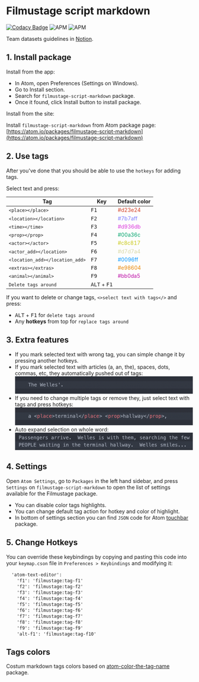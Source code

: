 # Filmustage script markdown
[![Codacy Badge](https://api.codacy.com/project/badge/Grade/277c5eb1aa1f497ca2878b697d682242)](https://www.codacy.com/app/filmustage/filmustage_script_markdown?utm_source=github.com&amp;utm_medium=referral&amp;utm_content=filmustage/filmustage_script_markdown&amp;utm_campaign=Badge_Grade)
![APM](https://img.shields.io/apm/v/filmustage-script-markdown.svg)
![APM](https://img.shields.io/apm/l/filmustage-script-markdown.svg)

Team datasets guidelines in [Notion](https://www.notion.so/filmustage/Datasets-Guidelines-5445b5559c8948d59e30b44b531f0dc4).

## 1. Install package
Install from the app:
-   In Atom, open Preferences (Settings on Windows).
-   Go to Install section.
-   Search for `filmustage-script-markdown` package.
-   Once it found, click Install button to install package.

Install from the site:

Install `filmustage-script-markdown` from Atom package page:  
[https://atom.io/packages/filmustage-script-markdown](https://atom.io/packages/filmustage-script-markdown)

## 2. Use tags

After you've done that you should be able to use the `hotkeys` for adding tags.

Select text and press:

Tag|Key|Default color
-------|------|------
`<place></place>`|<kbd>F1</kbd>|<span style="color:#d23e24">#d23e24</span>|
`<location></location>`|<kbd>F2</kbd>|<span style="color:#7b7aff">#7b7aff</span>|
`<time></time>`|<kbd>F3</kbd>|<span style="color:#d936db">#d936db</span>|
`<prop></prop>`|<kbd>F4</kbd>|<span style="color:#00a36c">#00a36c</span>|
`<actor></actor>`|<kbd>F5</kbd>|<span style="color:#c8c817">#c8c817</span>|
`<actor_add></location>`|<kbd>F6</kbd>|<span style="color:#d7d7a4">#d7d7a4</span>|
`<location_add></location_add>`|<kbd>F7</kbd>|<span style="color:#0096ff">#0096ff</span>|
`<extras></extras>`|<kbd>F8</kbd>|<span style="color:#e98604">#e98604</span>|
`<animal></animal>`|<kbd>F9</kbd>|<span style="color:#bb0da5">#bb0da5</span>|
`Delete tags around`|<kbd>ALT</kbd> + <kbd>F1</kbd>|

If you want to delete or change tags, `<>select text with tags</>` and press:
-   <kbd>ALT</kbd> + <kbd>F1</kbd> for `delete tags around`
-   Any **hotkeys** from top for `replace tags around`

## 3. Extra features

-   If you mark selected text with wrong tag, you can simple change it by pressing another hotkeys.
-   If you mark selected text with articles (a, an, the), spaces, dots, commas, etc, they automatically pushed out of tags:  
![](img/samples_01.gif)
-   If you need to change multiple tags or remove they, just select text with tags and press hotkeys:  
![](img/samples_02.gif)
-   Auto expand selection on whole word:  
![](img/samples_03.gif)

## 4. Settings
Open `Atom Settings`, go to `Packages` in the left hand sidebar, and press `Settings` on `filmustage-script-markdown` to open the list of settings available for the Filmustage package.

-   You can disable color tags highlights.
-   You can change default tag action for hotkey and color of highlight.
-   In bottom of settings section you can find `JSON` code for Atom [touchbar](https://atom.io/packages/touchbar) package.

## 5. Change Hotkeys

You can override these keybindings by copying and pasting this code into your `keymap.cson` file in `Preferences > Keybindings` and modifying it:
```CSON
  'atom-text-editor':
    'f1': 'filmustage:tag-f1'
    'f2': 'filmustage:tag-f2'
    'f3': 'filmustage:tag-f3'
    'f4': 'filmustage:tag-f4'
    'f5': 'filmustage:tag-f5'
    'f6': 'filmustage:tag-f6'
    'f7': 'filmustage:tag-f7'
    'f8': 'filmustage:tag-f8'
    'f9': 'filmustage:tag-f9'   
    'alt-f1': 'filmustage:tag-f10'
```

## Tags colors
Costum markdown tags colors based on [atom-color-the-tag-name](https://github.com/jzmstrjp/atom-color-the-tag-name) package.
